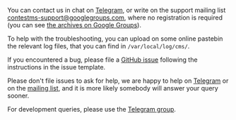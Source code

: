 You can contact us in chat on [Telegram](https://t.me/contestms), or write on
the support mailing list <contestms-support@googlegroups.com>, where no
registration is required (you can see [the archives on Google
Groups](https://groups.google.com/g/contestms-support)).

To help with the troubleshooting, you can upload on some online pastebin the
relevant log files, that you can find in `/var/local/log/cms/`.

If you encountered a bug, please file a [GitHub issue](https://github.com/cms-dev/cms/issues)
following the instructions in the issue template.

Please don't file issues to ask for help, we are happy to help on
[Telegram](https://t.me/contestms) or on the
[mailing list](mailto:contestms-support@googlegroups.com), and it is more likely
somebody will answer your query sooner.

For development queries, please use the [Telegram group](https://t.me/contestms).
